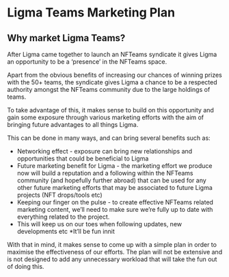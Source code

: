 # Ligma Teams Marketing Plan
## Why market Ligma Teams?

After Ligma came together to launch an NFTeams syndicate it gives Ligma an opportunity to be a ‘presence’ in the NFTeams space. 

Apart from the obvious benefits of increasing our chances of winning prizes with the 50+ teams, the syndicate gives Ligma a chance to be a respected authority amongst the NFTeams community due to the large holdings of teams. 

To take advantage of this, it makes sense to build on this opportunity and gain some exposure through various marketing efforts with the aim of bringing future advantages to all things Ligma.

This can be done in many ways, and can bring several benefits such as:

* Networking effect - exposure can bring new relationships and opportunities that could be beneficial to Ligma
* Future marketing benefit for Ligma - the marketing effort we produce now will build a reputation and a following within the NFTeams community (and hopefully further abroad) that can be used for any other future marketing efforts that may be associated to future Ligma projects (NFT drops/tools etc)
* Keeping our finger on the pulse - to create effective NFTeams related marketing content, we’ll need to make sure we’re fully up to date with everything related to the project.
* This will keep us on our toes when following updates, new developments etc
*It’ll be fun innit 

With that in mind, it makes sense to come up with a simple plan in order to maximise the effectiveness of our efforts. The plan will not be extensive and is not designed to add any unnecessary workload that will take the fun out of doing this. 

